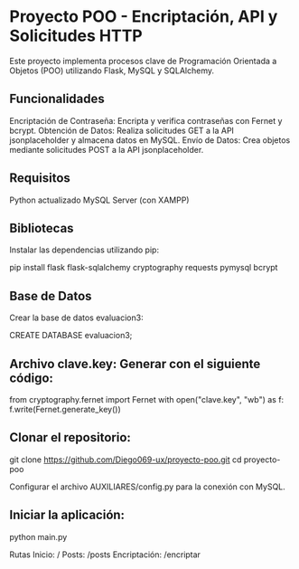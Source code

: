 # Proyecto POO - Encriptación, API y Solicitudes HTTP

Este proyecto implementa procesos clave de Programación Orientada a Objetos (POO) utilizando Flask, MySQL y SQLAlchemy.

## Funcionalidades
Encriptación de Contraseña: Encripta y verifica contraseñas con Fernet y bcrypt.
Obtención de Datos: Realiza solicitudes GET a la API jsonplaceholder y almacena datos en MySQL.
Envío de Datos: Crea objetos mediante solicitudes POST a la API jsonplaceholder.

## Requisitos

Python actualizado
MySQL Server (con XAMPP)

## Bibliotecas
Instalar las dependencias utilizando pip:

pip install flask flask-sqlalchemy cryptography requests pymysql bcrypt

## Base de Datos

Crear la base de datos evaluacion3:

CREATE DATABASE evaluacion3;

## Archivo clave.key: Generar con el siguiente código:

from cryptography.fernet import Fernet
with open("clave.key", "wb") as f:
    f.write(Fernet.generate_key())

## Clonar el repositorio:

git clone https://github.com/Diego069-ux/proyecto-poo.git
cd proyecto-poo

Configurar el archivo AUXILIARES/config.py para la conexión con MySQL.

## Iniciar la aplicación:

python main.py

Rutas
Inicio: /
Posts: /posts
Encriptación: /encriptar
